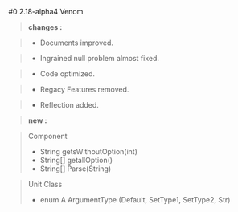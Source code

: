 #0.2.18-alpha4 Venom

>**changes :**

>- Documents improved.

>- Ingrained null problem almost fixed.

>- Code optimized.

>- Regacy Features removed.

>- Reflection added.

>**new :**

>Component
>- String getsWithoutOption(int)
>- String[] getallOption()
>- String[] Parse(String)

>Unit Class 
>- enum A ArgumentType (Default, SetType1, SetType2, Str)
